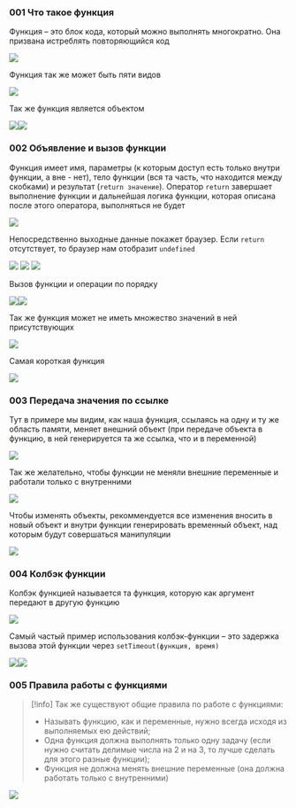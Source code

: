 ### 001 Что такое функция

Функция – это блок кода, который можно выполнять многократно. Она призвана истреблять повторяющийся код

![](_png/Pasted%20image%2020220908183030.png)

Функция так же может быть пяти видов

![](_png/Pasted%20image%2020220908183042.png)

Так же функция является объектом

![](_png/Pasted%20image%2020220908183049.png)![](_png/Pasted%20image%2020220908183102.png)

### 002 Объявление и вызов функции

Функция имеет имя, параметры (к которым доступ есть только внутри функции, а вне - нет), тело функции (вся та часть, что находится между скобками) и результат (`return значение`). Оператор `return` завершает выполнение функции и дальнейшая логика функции, которая описана после этого оператора, выполняться не будет

![](_png/Pasted%20image%2020220908183200.png)

Непосредственно выходные данные покажет браузер. Если `return` отсутствует, то браузер нам отобразит `undefined`

![](_png/Pasted%20image%2020220908183205.png)
![](_png/Pasted%20image%2020220908183313.png)
![](_png/Pasted%20image%2020220908183318.png)

Вызов функции и операции по порядку

![](_png/Pasted%20image%2020220908183301.png)![](_png/Pasted%20image%2020220908183307.png)

Так же функция может не иметь множество значений в ней присутствующих 

![](_png/Pasted%20image%2020220908183346.png)

Самая короткая функция

![](_png/Pasted%20image%2020220908183400.png)

### 003 Передача значения по ссылке

Тут в примере мы видим, как наша функция, ссылаясь на одну и ту же область памяти, меняет внешний объект (при передаче объекта в функцию, в ней генерируется та же ссылка, что и в переменной)

![](_png/Pasted%20image%2020220908183412.png)

Так же желательно, чтобы функции не меняли внешние переменные и работали только с внутренними

![](_png/Pasted%20image%2020220908183420.png)

Чтобы изменять объекты, рекоммендуется все изменения вносить в новый объект и внутри функции генерировать временный объект, над которым будут совершаться манипуляции

![](_png/Pasted%20image%2020220908183426.png)

### 004 Колбэк функции

Колбэк функцией называется та функция, которую как аргумент передают в другую функцию

![](_png/Pasted%20image%2020220908183434.png)

Самый частый пример использования колбэк-функции – это задержка вызова этой функции через `setTimeout(функция, время)`

![](_png/Pasted%20image%2020220908183447.png)![](_png/Pasted%20image%2020220908183452.png)

### 005 Правила работы с функциями

>[!info] Так же существуют общие правила по работе с функциями:
> - Называть функцию, как и переменные, нужно всегда исходя из выполняемых ею действий;
> - Одна функция должна выполнять только одну задачу (если нужно считать делимые числа на 2 и на 3, то лучше сделать для этого разные функции);
> - Функция не должна менять внешние переменные (она должна работать только с внутренними)
>
![](_png/Pasted%20image%2020220908183550.png)